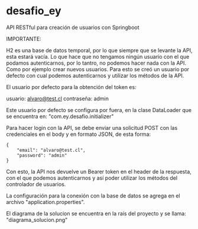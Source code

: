 # desafio_ey
 API RESTful para creación de usuarios con Springboot

IMPORTANTE:

H2 es una base de datos temporal, por lo que siempre que se levante la API, esta estará vacía.
Lo que hace que no tengamos ningún usuario con el que podamos autenticarnos, por lo tantro, no podemos hacer nada con la API. Como por ejemplo crear nuevos usuarios.
Para esto se creó un usuario por defecto con cual podemos autenticarnos y utilizar los métodos de la API.

El usuario por defecto para la obtención del token es:

usuario: alvaro@test.cl
contraseña: admin

Este usuario por defecto se configura por fuera, en la clase DataLoader que se encuentra en:
    "com.ey.desafio.initializer"

Para hacer login con la API, se debe enviar una solicitud POST con las credenciales en el body y en formato JSON, de esta forma:

    {
        "email": "alvaro@test.cl",
        "password": "admin"
    }

Con esto, la API nos devuelve un Bearer token en el header de la respuesta, con el que podemos autenticarnos y así poder utilizar los métodos del controlador de usuarios.

La configuración para la conexión con la base de datos se agrega en el archivo "application.properties".

El diagrama de la solucion se encuentra en la raís del proyecto y se llama:
    "diagrama_solucion.png"